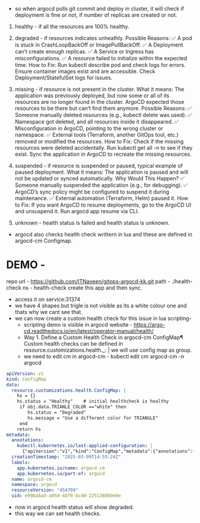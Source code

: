 - so when argocd polls git commit and deploy in cluster, it will check if deployment is fine or not, if number of replicas are created or not.
1. healthy - if all the resources are 100% healthy.

2. degraded - if resources indicates unheathly.
Possible Reasons:
✅ A pod is stuck in CrashLoopBackOff or ImagePullBackOff.
✅ A Deployment can’t create enough replicas.
✅ A Service or Ingress has misconfigurations.
✅ A resource failed to initialize within the expected time.
How to Fix:
    Run kubectl describe pod <pod-name> and check logs for errors.
    Ensure container images exist and are accessible.
    Check Deployment/StatefulSet logs for issues.

3. missing - if resource is not present in the cluster.
What it means:
    The application was previously deployed, but now some or all of its resources are no longer found in the cluster.
    ArgoCD expected those resources to be there but can’t find them anymore.
Possible Reasons:
✅ Someone manually deleted resources (e.g., kubectl delete was used).
✅ Namespace got deleted, and all resources inside it disappeared.
✅ Misconfiguration in ArgoCD, pointing to the wrong cluster or namespace.
✅ External tools (Terraform, another GitOps tool, etc.) removed or modified the resources.
How to Fix:
    Check if the missing resources were deleted accidentally.
    Run kubectl get all -n <namespace> to see if they exist.
    Sync the application in ArgoCD to recreate the missing resources.
  
4. suspended - if resource is suspended or paused, typical example of paused deployment.
What it means:
    The application is paused and will not be updated or synced automatically.
Why Would This Happen?
✅ Someone manually suspended the application (e.g., for debugging).
✅ ArgoCD’s sync policy might be configured to suspend it during maintenance.
✅ External automation (Terraform, Helm) paused it.
How to Fix:
    If you want ArgoCD to resume deployments, go to the ArgoCD UI and unsuspend it.
    Run argocd app resume <app-name> via CLI.
    
5. unknown - health status is failed and health status is unknown.

- argocd also checks health check writtern in lua and these are defined in argocd-cm Configmap.

# DEMO - 
repo url - https://github.com/ITNaveen/gitops-argocd-kk.git
path - ./health-check
ns - health-check
create this app and then sync.

- access it on service:31374
- we have 4 shapes but trigle is not visible as its a white colour one and thats why we cant see that.
- we can now create a custom health check for this issue in lua scripting- 
  - scripting demo is visible in argocd website - https://argo-cd.readthedocs.io/en/latest/operator-manual/health/
  - Way 1. Define a Custom Health Check in argocd-cm ConfigMap¶
    Custom health checks can be defined in
    resource.customizations.health.<group>_<kind>: |
    we will use config map as group.
  - we need to edit cm in argocd-cm - 
    kubectl edit cm argocd-cm -n argocd

```yaml
apiVersion: v1
kind: ConfigMap
data:
  resource.customizations.health.ConfigMap: |
    hs = {}
    hs.status = "Healthy"    # initial healthcheck is healthy
     if obj.data.TRIANLE_COLOR =="white" then
        hs.status = "Degraded"
        hs.message = "Use a different color for TRIANGLE"
     end
    return hs
metadata:
  annotations:
    kubectl.kubernetes.io/last-applied-configuration: |
      {"apiVersion":"v1","kind":"ConfigMap","metadata":{"annotations":{},"labels":{"app.kubernetes.io/name":"argocd-cm","app.kubernetes.io/part-of":"argocd"},"name":"argocd-cm","namespace":"argocd"}}
  creationTimestamp: "2025-03-09T14:55:24Z"
  labels:
    app.kubernetes.io/name: argocd-cm
    app.kubernetes.io/part-of: argocd
  name: argocd-cm
  namespace: argocd
  resourceVersion: "454709"
  uid: e99ba6ad-a05d-4bf9-bc40-225138889e0e
  ```

  - now in argocd health status will show degraded.
  - this way we can set health checks.
  
